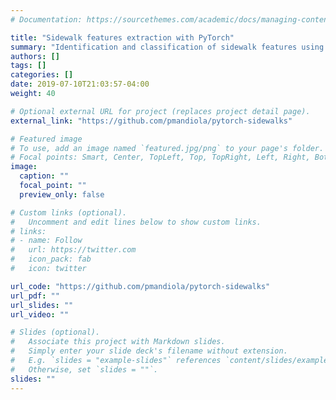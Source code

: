 ```yaml
---
# Documentation: https://sourcethemes.com/academic/docs/managing-content/

title: "Sidewalk features extraction with PyTorch"
summary: "Identification and classification of sidewalk features using PyTorch and Google Street View"
authors: []
tags: []
categories: []
date: 2019-07-10T21:03:57-04:00
weight: 40

# Optional external URL for project (replaces project detail page).
external_link: "https://github.com/pmandiola/pytorch-sidewalks"

# Featured image
# To use, add an image named `featured.jpg/png` to your page's folder.
# Focal points: Smart, Center, TopLeft, Top, TopRight, Left, Right, BottomLeft, Bottom, BottomRight.
image:
  caption: ""
  focal_point: ""
  preview_only: false

# Custom links (optional).
#   Uncomment and edit lines below to show custom links.
# links:
# - name: Follow
#   url: https://twitter.com
#   icon_pack: fab
#   icon: twitter

url_code: "https://github.com/pmandiola/pytorch-sidewalks"
url_pdf: ""
url_slides: ""
url_video: ""

# Slides (optional).
#   Associate this project with Markdown slides.
#   Simply enter your slide deck's filename without extension.
#   E.g. `slides = "example-slides"` references `content/slides/example-slides.md`.
#   Otherwise, set `slides = ""`.
slides: ""
---
```


